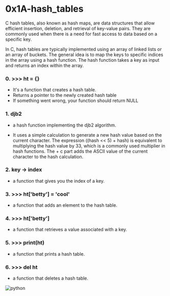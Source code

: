 # 0x1A-hash_tables
C hash tables, also known as hash maps, are data structures that allow efficient insertion, deletion, and retrieval of key-value pairs. They are commonly used when there is a need for fast access to data based on a specific key.

In C, hash tables are typically implemented using an array of linked lists or an array of buckets. The general idea is to map the keys to specific indices in the array using a hash function. The hash function takes a key as input and returns an index within the array.

### 0. >>> ht = {}
- It's a function that creates a hash table.
 - Returns a pointer to the newly created hash table
 - If something went wrong, your function should return NULL

### 1. djb2
* a hash function implementing the djb2 algorithm.
 - It uses a simple calculation to generate a new hash value based on the current character. The expression ((hash << 5) + hash) is equivalent to multiplying the hash value by 33, which is a commonly used multiplier in hash functions. The + c part adds the ASCII value of the current character to the hash calculation.

### 2. key -> index
- a function that gives you the index of a key.

### 3. >>> ht['betty'] = 'cool'
- a function that adds an element to the hash table.

### 4. >>> ht['betty']
* a function that retrieves a value associated with a key.

### 5. >>> print(ht)
- a function that prints a hash table.

### 6. >>> del ht
- a function that deletes a hash table.

![python](https://s3.amazonaws.com/alx-intranet.hbtn.io/uploads/medias/2020/9/5ebbea5dea5a575b38243d597604000715982925.gif?X-Amz-Algorithm=AWS4-HMAC-SHA256&X-Amz-Credential=AKIARDDGGGOUSBVO6H7D%2F20230706%2Fus-east-1%2Fs3%2Faws4_request&X-Amz-Date=20230706T160047Z&X-Amz-Expires=86400&X-Amz-SignedHeaders=host&X-Amz-Signature=38d61f9abcc0a0e187a6897378676364d296101895272a06fa4447848e07e913)
